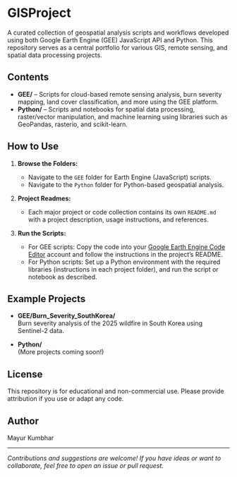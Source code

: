 # GISProject

A curated collection of geospatial analysis scripts and workflows developed using both Google Earth Engine (GEE) JavaScript API and Python. This repository serves as a central portfolio for various GIS, remote sensing, and spatial data processing projects.

## Contents

- **GEE/** – Scripts for cloud-based remote sensing analysis, burn severity mapping, land cover classification, and more using the GEE platform.
- **Python/** – Scripts and notebooks for spatial data processing, raster/vector manipulation, and machine learning using libraries such as GeoPandas, rasterio, and scikit-learn.

## How to Use

1. **Browse the Folders:**  
   - Navigate to the `GEE` folder for Earth Engine (JavaScript) scripts.
   - Navigate to the `Python` folder for Python-based geospatial analysis.

2. **Project Readmes:**  
   - Each major project or code collection contains its own `README.md` with a project description, usage instructions, and references.

3. **Run the Scripts:**
   - For GEE scripts: Copy the code into your [Google Earth Engine Code Editor](https://code.earthengine.google.com/) account and follow the instructions in the project’s README.
   - For Python scripts: Set up a Python environment with the required libraries (instructions in each project folder), and run the script or notebook as described.

## Example Projects

- **GEE/Burn_Severity_SouthKorea/**  
  Burn severity analysis of the 2025 wildfire in South Korea using Sentinel-2 data.

- **Python/**  
(More projects coming soon!)

## License

This repository is for educational and non-commercial use. Please provide attribution if you use or adapt any code.

## Author

Mayur Kumbhar

---

*Contributions and suggestions are welcome! If you have ideas or want to collaborate, feel free to open an issue or pull request.*
